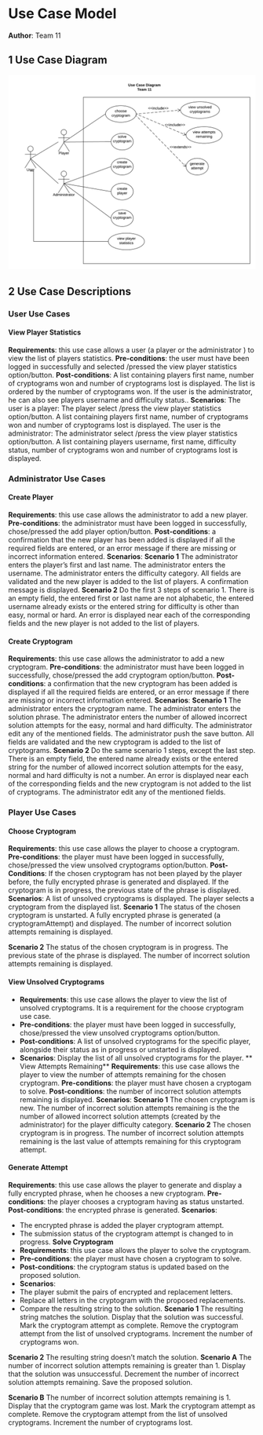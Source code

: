 # Use Case Model

**Author**: Team 11

## 1 Use Case Diagram

<img src="img/UseCaseDiagram.png" alt="Use Case Diagram" width="900">

## 2 Use Case Descriptions

### User Use Cases

#### View Player Statistics
**Requirements**: this use case allows a user (a player or the administrator ) to view the list of players statistics.
**Pre-conditions**: the user must have been logged in successfully and selected /pressed the view player statistics option/button.
**Post-conditions**: A list containing players first name, number of cryptograms won and number of cryptograms lost is displayed. The list is ordered by the number of cryptograms won. If the user is the administrator, he can also see players username and difficulty status..
**Scenarios**:
The user is a player:
The player select /press the view player statistics option/button.
A list containing players first name, number of cryptograms won and number of cryptograms lost is displayed.
The user is the administrator:
The administrator select /press the view player statistics option/button.
A list containing players username,  first name, difficulty status, number of cryptograms won and number of cryptograms lost is displayed.

### **Administrator Use Cases**

#### **Create Player**
**Requirements**: this use case allows the administrator to add a new player.
**Pre-conditions**: the administrator must have been logged in successfully, chose/pressed  the add player option/button.
**Post-conditions**: a confirmation that the new player has been added is displayed if all the required fields are entered, or an error message if there are missing or incorrect information entered.
**Scenarios**:
**Scenario 1**
The administrator enters the player’s first and last name.
The administrator enters the username. 
The administrator enters the difficulty category. 
All fields are validated and the new player is added to the list of players.
A confirmation message is displayed.
**Scenario 2**
Do the first 3 steps of scenario 1.
There is an empty field, the entered first or last name are not alphabetic, the entered username already exists or the entered string for difficulty is other than easy, normal or hard. An error is displayed near each of the corresponding fields and the new player is not added to the list of players.

#### **Create Cryptogram**
**Requirements**: this use case allows the administrator to add a new cryptogram.
**Pre-conditions**:  the administrator must have been logged in successfully, chose/pressed  the add cryptogram option/button.
**Post-conditions**:  a confirmation that the new cryptogram has been added is displayed if all the required fields are entered, or an error message if there are missing or incorrect information entered.
**Scenarios**:
**Scenario 1**
The administrator enters the cryptogram name. 
The administrator enters the solution phrase.
The administrator enters the number of allowed incorrect solution attempts for the easy, normal and hard difficulty. 
The administrator edit any of the mentioned fields.
The administrator push the save button.
All fields are validated and the new cryptogram is added to the list of cryptograms. 
**Scenario 2**
Do the same scenario 1 steps, except the last step.
There is an empty field, the entered name already exists or the entered string for the number of allowed incorrect solution attempts for the easy, normal and hard difficulty is not a number. An error is displayed near each of the corresponding fields and the new cryptogram is not added to the list of cryptograms.
The administrator edit any of the mentioned fields.

### **Player Use Cases**

#### **Choose Cryptogram**
**Requirements**: this use case allows the player to choose a cryptogram.
**Pre-conditions**: the player must have been logged in successfully, chose/pressed  the view unsolved cryptograms option/button.
**Post-Conditions**:  If the chosen cryptogram has not been played by the player before, the fully encrypted phrase is generated and displayed.  If the cryptogram is in progress, the previous state of the phrase is displayed.
**Scenarios**: 
A list of unsolved cryptograms is displayed.
The player selects a cryptogram from the displayed list.
**Scenario 1**
The status of the chosen cryptogram is unstarted. A fully encrypted phrase is generated (a cryptogramAttempt) and displayed.
The number of incorrect solution attempts remaining is displayed.

**Scenario 2**
The status of the chosen cryptogram is in progress. The previous state of the phrase is displayed.
The number of incorrect solution attempts remaining is displayed.

#### **View Unsolved Cryptograms**
- **Requirements**: this use case allows the player to view the list of unsolved   cryptograms. It is a requirement for the choose cryptogram use case.
- **Pre-conditions**: the player must have been logged in successfully, chose/pressed  the view unsolved cryptograms option/button.
- **Post-conditions**: A list of unsolved cryptograms for the specific player,  alongside their status as in progress or unstarted is displayed.
- **Scenarios**:
Display the list of all unsolved cryptograms for the player.
**    View Attempts Remaining**
**Requirements**: this use case allows the player to view the number of attempts remaining for the chosen cryptogram.
**Pre-conditions**: the player must have chosen a cryptogam to solve.
**Post-conditions**: the number of incorrect solution attempts remaining is displayed.
**Scenarios**: 
**Scenario 1**
The chosen cryptogram is new. The number of incorrect solution  attempts remaining is the the number of allowed incorrect solution attempts (created by the administrator) for the player difficulty category.
**Scenario 2**
The chosen cryptogram is in progress.  The number of incorrect solution  attempts remaining is the last value of attempts remaining for this cryptogram attempt. 

#### **Generate Attempt**
**Requirements**: this use case allows the player to generate and display a fully encrypted phrase, when he chooses a new cryptogram.
**Pre-conditions**: the player chooses a cryptogram  having as status unstarted.
**Post-conditions**: the encrypted phrase is generated.
**Scenarios**:
- The encrypted phrase is added the player cryptogram attempt.
- The submission status of the cryptogram attempt is changed to in progress.
**Solve Cryptogram**
- **Requirements**: this use case allows the player to solve the cryptogram.
- **Pre-conditions**: the player must have chosen a cryptogram to solve.
- **Post-conditions**: the cryptogram status is updated based on the proposed solution.
- **Scenarios**:
- The player submit the pairs of encrypted and replacement letters.
- Replace all letters in the cryptogram with the proposed replacements.
- Compare the resulting string to the solution.
**Scenario 1**
The resulting string matches the solution.
Display that the solution was successful.
Mark the cryptogram attempt as complete.
Remove the cryptogram attempt from the list of unsolved cryptograms.
Increment the number of cryptograms won.

**Scenario 2**
The resulting string doesn’t match the solution.
**Scenario A**
The number of incorrect solution  attempts remaining is greater  than 1.
Display that the solution was unsuccessful.
Decrement the number of incorrect solution  attempts remaining.
Save the proposed solution.

**Scenario B**
The number of incorrect solution  attempts remaining is 1.
Display that the cryptogram game was lost.
Mark the cryptogram attempt as complete.
Remove the cryptogram attempt from the list of unsolved cryptograms.
Increment the number of cryptograms lost.

